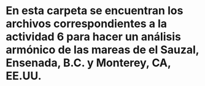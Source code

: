 # En esta carpeta se encuentran los archivos correspondientes a la actividad 6 para hacer un análisis armónico de las mareas de el Sauzal, Ensenada, B.C. y Monterey, CA, EE.UU.
